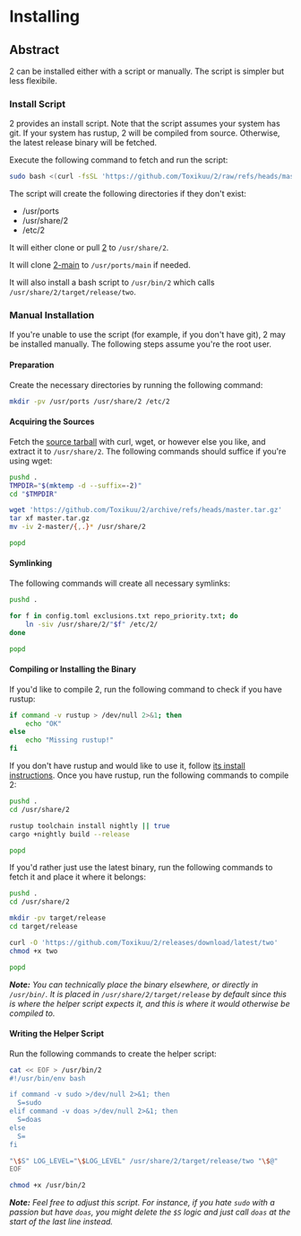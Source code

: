 # Installing

## Abstract
2 can be installed either with a script or manually. The script is simpler but
less flexibile.

### Install Script
2 provides an install script. Note that the script assumes your system has
git. If your system has rustup, 2 will be compiled from source.
Otherwise, the latest release binary will be fetched.

Execute the following command to fetch and run the script:

```bash
sudo bash <(curl -fsSL 'https://github.com/Toxikuu/2/raw/refs/heads/master/install.sh')
```

The script will create the following directories if they don't exist:
- /usr/ports
- /usr/share/2
- /etc/2

It will either clone or pull [2](https://github.com/Toxikuu/2.git) to
``/usr/share/2``.

It will clone [2-main](https://github.com/Toxikuu/2-main.git) to
``/usr/ports/main`` if needed.

It will also install a bash script to ``/usr/bin/2`` which calls
``/usr/share/2/target/release/two``.

### Manual Installation
If you're unable to use the script (for example, if you don't have git), 2 may
be installed manually. The following steps assume you're the root user.

#### Preparation

Create the necessary directories by running the following command:
```bash
mkdir -pv /usr/ports /usr/share/2 /etc/2
```

#### Acquiring the Sources

Fetch the [source
tarball](https://github.com/Toxikuu/2/archive/refs/heads/master.tar.gz) with
curl, wget, or however else you like, and extract it to ``/usr/share/2``. The
following commands should suffice if you're using wget:
```bash
pushd .
TMPDIR="$(mktemp -d --suffix=-2)"
cd "$TMPDIR"

wget 'https://github.com/Toxikuu/2/archive/refs/heads/master.tar.gz'
tar xf master.tar.gz
mv -iv 2-master/{,.}* /usr/share/2

popd
```

#### Symlinking

The following commands will create all necessary symlinks:
```bash
pushd .

for f in config.toml exclusions.txt repo_priority.txt; do
    ln -siv /usr/share/2/"$f" /etc/2/
done

popd
```

#### Compiling or Installing the Binary

If you'd like to compile 2, run the following command to check if you have
rustup:
```bash
if command -v rustup > /dev/null 2>&1; then
    echo "OK"
else
    echo "Missing rustup!"
fi
```

If you don't have rustup and would like to use it, follow [its install
instructions](https://rustup.rs/). Once you have rustup, run the following
commands to compile 2:
```bash
pushd .
cd /usr/share/2

rustup toolchain install nightly || true
cargo +nightly build --release

popd
```

If you'd rather just use the latest binary, run the following commands to fetch
it and place it where it belongs:
```bash
pushd .
cd /usr/share/2

mkdir -pv target/release
cd target/release

curl -O 'https://github.com/Toxikuu/2/releases/download/latest/two'
chmod +x two

popd
```

***Note:** You can technically place the binary elsewhere, or directly in
``/usr/bin/``. It is placed in ``/usr/share/2/target/release`` by default since
this is where the helper script expects it, and this is where it would
otherwise be compiled to.*

#### Writing the Helper Script
Run the following commands to create the helper script:

```bash
cat << EOF > /usr/bin/2
#!/usr/bin/env bash

if command -v sudo >/dev/null 2>&1; then
  S=sudo
elif command -v doas >/dev/null 2>&1; then
  S=doas
else
  S=
fi

"\$S" LOG_LEVEL="\$LOG_LEVEL" /usr/share/2/target/release/two "\$@"
EOF

chmod +x /usr/bin/2
```

***Note:** Feel free to adjust this script. For instance, if you hate ``sudo``
with a passion but have ``doas``, you might delete the ``$S`` logic and just
call ``doas`` at the start of the last line instead.*
